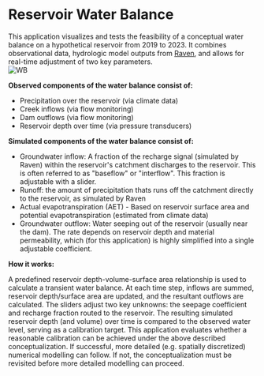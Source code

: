 # Reservoir Water Balance

This application visualizes and tests the feasibility of a conceptual water balance on a hypothetical reservoir from 2019 to 2023. It combines observational data, hydrologic model outputs from [Raven](https://raven.uwaterloo.ca/), and allows for real-time adjustment of two key parameters.  
  ![WB](https://github.com/user-attachments/assets/d410e089-f861-4dc2-9e83-8900b7abb36a)

**Observed components of the water balance consist of:**

*   Precipitation over the reservoir (via climate data)
*   Creek inflows (via flow monitoring)
*   Dam outflows (via flow monitoring)
*   Reservoir depth over time (via pressure transducers)

**Simulated components of the water balance consist of:**

*   Groundwater inflow: A fraction of the recharge signal (simulated by Raven) within the reservoir's catchment discharges to the reservoir. This is often referred to as "baseflow" or "interflow". This fraction is adjustable with a slider.
*   Runoff: the amount of precipitation thats runs off the catchment directly to the reservoir, as simulated by Raven
*   Actual evapotranspiration (AET) - Based on reservoir surface area and potential evapotranspiration (estimated from climate data)
*   Groundwater outflow: Water seeping out of the reservoir (usually near the dam). The rate depends on reservoir depth and material permeability, which (for this application) is highly simplified into a single adjustable coefficient.

**How it works:**  
  
A predefined reservoir depth-volume-surface area relationship is used to calculate a transient water balance. At each time step, inflows are summed, reservoir depth/surface area are updated, and the resultant outflows are calculated. The sliders adjust two key unknowns: the seepage coefficient and recharge fraction routed to the reservoir. The resulting simulated reservoir depth (and volume) over time is compared to the observed water level, serving as a calibration target. This application evaluates whether a reasonable calibration can be achieved under the above described conceptualization. If successful, more detailed (e.g. spatially discretized) numerical modelling can follow. If not, the conceptualization must be revisited before more detailed modelling can proceed.
